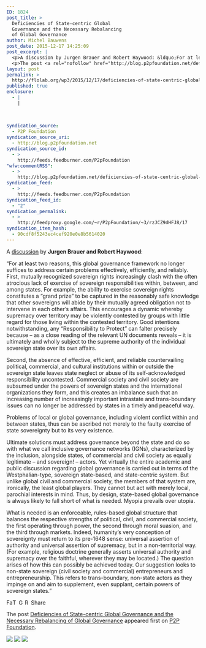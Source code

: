 ```yaml
---
ID: 1824
post_title: >
  Deficiencies of State-centric Global
  Governance and the Necessary Rebalancing
  of Global Governance
author: Michel Bauwens
post_date: 2015-12-17 14:25:09
post_excerpt: |
  <p>A discussion by Jurgen Brauer and Robert Haywood: &ldquo;For at least two reasons, this global governance framework no longer suffices to address certain problems effectively, efficiently, and reliably. First, mutually recognized sovereign rights increasingly clash with the often atrocious lack of exercise of sovereign responsibilities within, between, and among states. For example, the ability to [&hellip;]</p>
  <p>The post <a rel="nofollow" href="http://blog.p2pfoundation.net/deficiencies-of-state-centric-global-governance-and-the-necessary-rebalancing-of-global-governance/2015/12/17">Deficiencies of State-centric Global Governance and the Necessary Rebalancing of Global Governance</a> appeared first on <a rel="nofollow" href="http://blog.p2pfoundation.net/">P2P Foundation</a>.</p>
layout: post
permalink: >
  http://flolab.org/wp3/2015/12/17/deficiencies-of-state-centric-global-governance-and-the-necessary-rebalancing-of-global-governance/
published: true
enclosure:
  - |
    |
        
        
        
syndication_source:
  - P2P Foundation
syndication_source_uri:
  - http://blog.p2pfoundation.net
syndication_source_id:
  - >
    http://feeds.feedburner.com/P2pFoundation
"wfw:commentRSS":
  - >
    http://blog.p2pfoundation.net/deficiencies-of-state-centric-global-governance-and-the-necessary-rebalancing-of-global-governance/2015/12/17/feed
syndication_feed:
  - >
    http://feeds.feedburner.com/P2pFoundation
syndication_feed_id:
  - "2"
syndication_permalink:
  - >
    http://feedproxy.google.com/~r/P2pFoundation/~3/rzJCZ9dHFJ8/17
syndication_item_hash:
  - 90cdf8f5243ec4cef920e0e8b5614020
---
```

A [discussion][1] by **Jurgen Brauer and Robert Haywood**:

“For at least two reasons, this global governance framework no longer suffices to address certain problems effectively, efficiently, and reliably. First, mutually recognized sovereign rights increasingly clash with the often atrocious lack of exercise of sovereign responsibilities within, between, and among states. For example, the ability to exercise sovereign rights constitutes a “grand prize” to be captured in the reasonably safe knowledge that other sovereigns will abide by their mutually agreed obligation not to intervene in each other’s affairs. This encourages a dynamic whereby supremacy over territory may be violently contested by groups with little regard for those living within the contested territory. Good intentions notwithstanding, any “Responsibility to Protect” can falter precisely because – as a close reading of the relevant UN documents reveals – it is ultimately and wholly subject to the supreme authority of the individual sovereign state over its own affairs.

Second, the absence of effective, efficient, and reliable countervailing political, commercial, and cultural institutions within or outside the sovereign state leaves state neglect or abuse of its self-acknowledged responsibility uncontested. Commercial society and civil society are subsumed under the powers of sovereign states and the international organizations they form, and this creates an imbalance such that an increasing number of increasingly important intrastate and trans-boundary issues can no longer be addressed by states in a timely and peaceful way.

Problems of local or global governance, including violent conflict within and between states, thus can be ascribed not merely to the faulty exercise of state sovereignty but to its very existence.

Ultimate solutions must address governance beyond the state and do so with what we call inclusive governance networks (IGNs), characterized by the inclusion, alongside states, of commercial and civil society as equally legitimate – and sovereign! – actors. Yet virtually the entire academic and public discussion regarding global governance is carried out in terms of the Westphalian-type, sovereign state-based, and state-centric system. But unlike global civil and commercial society, the members of that system are, ironically, the least global players. They cannot but act with merely local, parochial interests in mind. Thus, by design, state-based global governance is always likely to fall short of what is needed. Myopia prevails over utopia.

What is needed is an enforceable, rules-based global structure that balances the respective strengths of political, civil, and commercial society, the first operating through power, the second through moral suasion, and the third through markets. Indeed, humanity’s very conception of sovereignty must return to its pre-1648 sense: universal assertion of authority and universal assertion of supremacy, but in a non-territorial way. (For example, religious doctrine generally asserts universal authority and supremacy over the faithful, wherever they may be located.) The question arises of how this can possibly be achieved today. Our suggestion looks to non-state sovereign (civil society and commercial) entrepreneurs and entrepreneurship. This refers to trans-boundary, non-state actors as they impinge on and aim to supplement, even supplant, certain powers of sovereign states.”

<a class="a2a_button_facebook" href="http://www.addtoany.com/add_to/facebook?linkurl=http%3A%2F%2Fblog.p2pfoundation.net%2Fdeficiencies-of-state-centric-global-governance-and-the-necessary-rebalancing-of-global-governance%2F2015%2F12%2F17&linkname=Deficiencies%20of%20State-centric%20Global%20Governance%20and%20the%20Necessary%20Rebalancing%20of%20Global%20Governance" title="Facebook" rel="nofollow"><img src="http://blog.p2pfoundation.net/wp-content/plugins/add-to-any/icons/facebook.png" width="16" height="16" alt="Facebook" /></a><a class="a2a_button_twitter" href="http://www.addtoany.com/add_to/twitter?linkurl=http%3A%2F%2Fblog.p2pfoundation.net%2Fdeficiencies-of-state-centric-global-governance-and-the-necessary-rebalancing-of-global-governance%2F2015%2F12%2F17&linkname=Deficiencies%20of%20State-centric%20Global%20Governance%20and%20the%20Necessary%20Rebalancing%20of%20Global%20Governance" title="Twitter" rel="nofollow"><img src="http://blog.p2pfoundation.net/wp-content/plugins/add-to-any/icons/twitter.png" width="16" height="16" alt="Twitter" /></a><a class="a2a_button_google_plus" href="http://www.addtoany.com/add_to/google_plus?linkurl=http%3A%2F%2Fblog.p2pfoundation.net%2Fdeficiencies-of-state-centric-global-governance-and-the-necessary-rebalancing-of-global-governance%2F2015%2F12%2F17&linkname=Deficiencies%20of%20State-centric%20Global%20Governance%20and%20the%20Necessary%20Rebalancing%20of%20Global%20Governance" title="Google+" rel="nofollow"><img src="http://blog.p2pfoundation.net/wp-content/plugins/add-to-any/icons/google_plus.png" width="16" height="16" alt="Google+" /></a><a class="a2a_button_reddit" href="http://www.addtoany.com/add_to/reddit?linkurl=http%3A%2F%2Fblog.p2pfoundation.net%2Fdeficiencies-of-state-centric-global-governance-and-the-necessary-rebalancing-of-global-governance%2F2015%2F12%2F17&linkname=Deficiencies%20of%20State-centric%20Global%20Governance%20and%20the%20Necessary%20Rebalancing%20of%20Global%20Governance" title="Reddit" rel="nofollow"><img src="http://blog.p2pfoundation.net/wp-content/plugins/add-to-any/icons/reddit.png" width="16" height="16" alt="Reddit" /></a><a class="a2a_dd a2a_target addtoany_share_save" href="https://www.addtoany.com/share#url=http%3A%2F%2Fblog.p2pfoundation.net%2Fdeficiencies-of-state-centric-global-governance-and-the-necessary-rebalancing-of-global-governance%2F2015%2F12%2F17&title=Deficiencies%20of%20State-centric%20Global%20Governance%20and%20the%20Necessary%20Rebalancing%20of%20Global%20Governance" id="wpa2a_2"><img src="http://blog.p2pfoundation.net/wp-content/plugins/add-to-any/share_save_120_16.png" width="120" height="16" alt="Share" /></a>

The post <a rel="nofollow" href="http://blog.p2pfoundation.net/deficiencies-of-state-centric-global-governance-and-the-necessary-rebalancing-of-global-governance/2015/12/17">Deficiencies of State-centric Global Governance and the Necessary Rebalancing of Global Governance</a> appeared first on <a rel="nofollow" href="http://blog.p2pfoundation.net/">P2P Foundation</a>.

<div class="feedflare">
  <a href="http://feeds.feedburner.com/~ff/P2pFoundation?a=rzJCZ9dHFJ8:fQfvxX3TNqo:7Q72WNTAKBA"><img src="http://feeds.feedburner.com/~ff/P2pFoundation?d=7Q72WNTAKBA" border="0" /></img></a> <a href="http://feeds.feedburner.com/~ff/P2pFoundation?a=rzJCZ9dHFJ8:fQfvxX3TNqo:D7DqB2pKExk"><img src="http://feeds.feedburner.com/~ff/P2pFoundation?i=rzJCZ9dHFJ8:fQfvxX3TNqo:D7DqB2pKExk" border="0" /></img></a> <a href="http://feeds.feedburner.com/~ff/P2pFoundation?a=rzJCZ9dHFJ8:fQfvxX3TNqo:2mJPEYqXBVI"><img src="http://feeds.feedburner.com/~ff/P2pFoundation?d=2mJPEYqXBVI" border="0" /></img></a>
</div>

<img src="http://feeds.feedburner.com/~r/P2pFoundation/~4/rzJCZ9dHFJ8" height="1" width="1" alt="" />

 [1]: http://www.wider.unu.edu/publications/newsletter/articles/en_GB/05-09-brauer-haywood/
